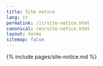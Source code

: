 ```yaml
---
title: Site notice
lang: it
permalink: /it/site-notice.html
canonical: /en/site-notice.html
layout: terms
sitemap: false
---
```


{% include pages/site-notice.md %}
